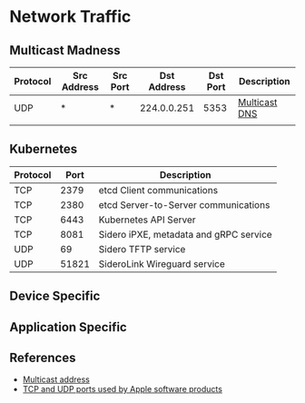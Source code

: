 # Network Traffic

## Multicast Madness

| Protocol | Src Address | Src Port | Dst Address | Dst Port | Description |
|-|-|-|-|-|-|
| UDP      | *           | *        | 224.0.0.251 |     5353 | [Multicast DNS](https://en.wikipedia.org/wiki/Multicast_DNS) |
|  |      |      |  |  |  |

## Kubernetes

| Protocol | Port | Description |
|-|-|-|
| TCP      |  2379 | etcd Client communications |
| TCP      |  2380 | etcd Server-to-Server communications |
| TCP      |  6443 | Kubernetes API Server |
| TCP      |  8081 | Sidero iPXE, metadata and gRPC service |
| UDP      |    69 | Sidero TFTP service |
| UDP      | 51821 | SideroLink Wireguard service |

## Device Specific


## Application Specific


## References

* [Multicast address](https://en.wikipedia.org/wiki/Multicast_address)
* [TCP and UDP ports used by Apple software products](https://support.apple.com/en-us/HT202944)

